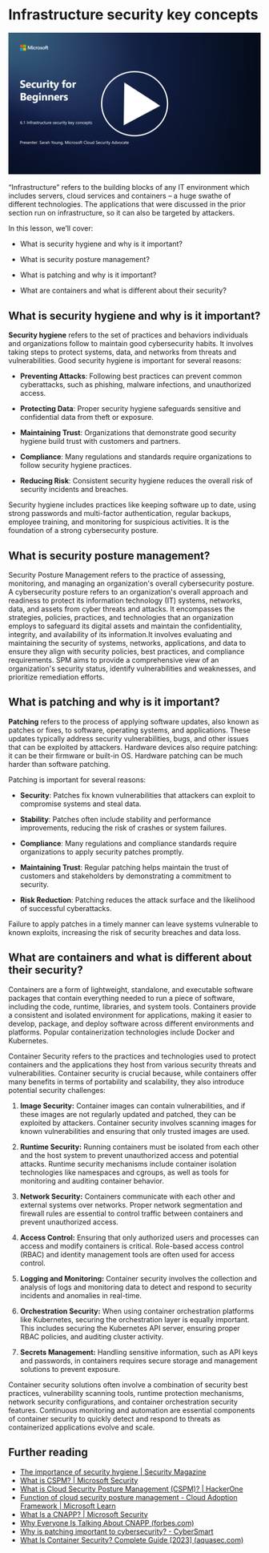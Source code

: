# Infrastructure security key concepts

[![Watch the video](../../images/6-1_placeholder.png)](https://learn-video.azurefd.net/vod/player?id=729d969e-c8ce-4889-aaa0-e5d92658ed62)

“Infrastructure” refers to the building blocks of any IT environment which includes servers, cloud services and containers – a huge swathe of different technologies. The applications that were discussed in the prior section run on infrastructure, so it can also be targeted by attackers.

In this lesson, we’ll cover:

- What is security hygiene and why is it important?

- What is security posture management?

- What is patching and why is it important?

- What are containers and what is different about their security?

## What is security hygiene and why is it important?

**Security hygiene** refers to the set of practices and behaviors individuals and organizations follow to maintain good cybersecurity habits. It involves taking steps to protect systems, data, and networks from threats and vulnerabilities. Good security hygiene is important for several reasons:

- **Preventing Attacks**: Following best practices can prevent common cyberattacks, such as phishing, malware infections, and unauthorized access.

- **Protecting Data**: Proper security hygiene safeguards sensitive and confidential data from theft or exposure.

- **Maintaining Trust**: Organizations that demonstrate good security hygiene build trust with customers and partners.

- **Compliance**: Many regulations and standards require organizations to follow security hygiene practices.

- **Reducing Risk**: Consistent security hygiene reduces the overall risk of security incidents and breaches.

Security hygiene includes practices like keeping software up to date, using strong passwords and multi-factor authentication, regular backups, employee training, and monitoring for suspicious activities. It is the foundation of a strong cybersecurity posture.

## What is security posture management?

Security Posture Management refers to the practice of assessing, monitoring, and managing an organization's overall cybersecurity posture. A cybersecurity posture refers to an organization's overall approach and readiness to protect its information technology (IT) systems, networks, data, and assets from cyber threats and attacks. It encompasses the strategies, policies, practices, and technologies that an organization employs to safeguard its digital assets and maintain the confidentiality, integrity, and availability of its information.It involves evaluating and maintaining the security of systems, networks, applications, and data to ensure they align with security policies, best practices, and compliance requirements. SPM aims to provide a comprehensive view of an organization's security status, identify vulnerabilities and weaknesses, and prioritize remediation efforts.

## What is patching and why is it important?

**Patching** refers to the process of applying software updates, also known as patches or fixes, to software, operating systems, and applications. These updates typically address security vulnerabilities, bugs, and other issues that can be exploited by attackers. Hardware devices also require patching: it can be their firmware or built-in OS. Hardware patching can be much harder than software patching. 

Patching is important for several reasons:

- **Security**: Patches fix known vulnerabilities that attackers can exploit to compromise systems and steal data.

- **Stability**: Patches often include stability and performance improvements, reducing the risk of crashes or system failures.

- **Compliance**: Many regulations and compliance standards require organizations to apply security patches promptly.

- **Maintaining Trust**: Regular patching helps maintain the trust of customers and stakeholders by demonstrating a commitment to security.

- **Risk Reduction**: Patching reduces the attack surface and the likelihood of successful cyberattacks.

Failure to apply patches in a timely manner can leave systems vulnerable to known exploits, increasing the risk of security breaches and data loss.

## What are containers and what is different about their security?

Containers are a form of lightweight, standalone, and executable software packages that contain everything needed to run a piece of software, including the code, runtime, libraries, and system tools. Containers provide a consistent and isolated environment for applications, making it easier to develop, package, and deploy software across different environments and platforms. Popular containerization technologies include Docker and Kubernetes.

Container Security refers to the practices and technologies used to protect containers and the applications they host from various security threats and vulnerabilities. Container security is crucial because, while containers offer many benefits in terms of portability and scalability, they also introduce potential security challenges:

1.  **Image Security:** Container images can contain vulnerabilities, and if these images are not regularly updated and patched, they can be exploited by attackers. Container security involves scanning images for known vulnerabilities and ensuring that only trusted images are used.
    
2.  **Runtime Security:** Running containers must be isolated from each other and the host system to prevent unauthorized access and potential attacks. Runtime security mechanisms include container isolation technologies like namespaces and cgroups, as well as tools for monitoring and auditing container behavior.
    
3.  **Network Security:** Containers communicate with each other and external systems over networks. Proper network segmentation and firewall rules are essential to control traffic between containers and prevent unauthorized access.
    
4.  **Access Control:** Ensuring that only authorized users and processes can access and modify containers is critical. Role-based access control (RBAC) and identity management tools are often used for access control.
    
5.  **Logging and Monitoring:** Container security involves the collection and analysis of logs and monitoring data to detect and respond to security incidents and anomalies in real-time.
    
6.  **Orchestration Security:** When using container orchestration platforms like Kubernetes, securing the orchestration layer is equally important. This includes securing the Kubernetes API server, ensuring proper RBAC policies, and auditing cluster activity.
    
7.  **Secrets Management:** Handling sensitive information, such as API keys and passwords, in containers requires secure storage and management solutions to prevent exposure.
    

Container security solutions often involve a combination of security best practices, vulnerability scanning tools, runtime protection mechanisms, network security configurations, and container orchestration security features. Continuous monitoring and automation are essential components of container security to quickly detect and respond to threats as containerized applications evolve and scale.

## Further reading

- [The importance of security hygiene | Security Magazine](https://www.securitymagazine.com/articles/99510-the-importance-of-security-hygiene)
- [What is CSPM? | Microsoft Security](https://www.microsoft.com/en-us/security/business/security-101/what-is-cspm?WT.mc_id=academic-96948-sayoung)
- [What is Cloud Security Posture Management (CSPM)? | HackerOne](https://www.hackerone.com/knowledge-center/what-cloud-security-posture-management)
- [Function of cloud security posture management - Cloud Adoption Framework | Microsoft Learn](https://learn.microsoft.com/en-us/azure/cloud-adoption-framework/organize/cloud-security-posture-management?WT.mc_id=academic-96948-sayoung)
- [What Is a CNAPP? | Microsoft Security](https://www.microsoft.com/en-us/security/business/security-101/what-is-cnapp)
- [Why Everyone Is Talking About CNAPP (forbes.com)](https://www.forbes.com/sites/forbestechcouncil/2021/12/10/why-everyone-is-talking-about-cnapp/?sh=567275ca1549)
- [Why is patching important to cybersecurity? - CyberSmart](https://cybersmart.co.uk/blog/why-is-patching-important-to-cybersecurity/)
- [What Is Container Security? Complete Guide [2023] (aquasec.com)](https://www.aquasec.com/cloud-native-academy/container-security/container-security/)



